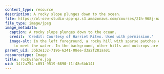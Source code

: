 ```yaml
---
content_type: resource
description: A rocky slope plunges down to the ocean.
file: https://ol-ocw-studio-app-qa.s3.amazonaws.com/courses/21h-968j-nature-environment-and-empire-spring-2010/14f2a754c05195196890f1f48e3bb14f_rockyshore.jpg
file_type: image/jpeg
image_metadata:
  caption: A rocky slope plunges down to the ocean.
  credit: 'Credit: Courtesy of Harriet Ritvo. Used with permission.'
  image-alt: In the left foreground, a rocky hill with sparse patches of shrubs slopes
    to meet the water. In the background, other hills and outcrops are visible.
parent_uid: 3bb3e132-7196-6241-08ee-d3a2f281aa01
resourcetype: Image
title: rockyshore.jpg
uid: 14f2a754-c051-9519-6890-f1f48e3bb14f
---
```

